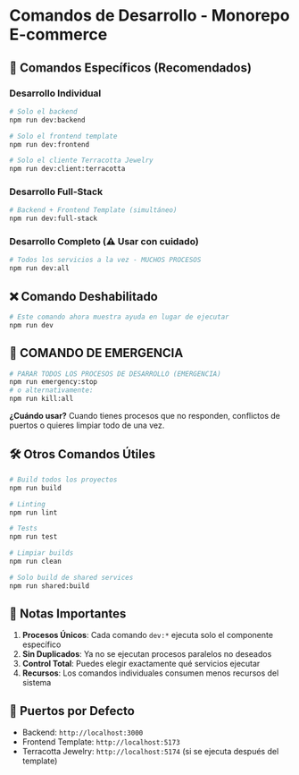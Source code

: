# Comandos de Desarrollo - Monorepo E-commerce

## 🚀 Comandos Específicos (Recomendados)

### Desarrollo Individual
```bash
# Solo el backend
npm run dev:backend

# Solo el frontend template
npm run dev:frontend

# Solo el cliente Terracotta Jewelry
npm run dev:client:terracotta
```

### Desarrollo Full-Stack
```bash
# Backend + Frontend Template (simultáneo)
npm run dev:full-stack
```

### Desarrollo Completo (⚠️ Usar con cuidado)
```bash
# Todos los servicios a la vez - MUCHOS PROCESOS
npm run dev:all
```

## ❌ Comando Deshabilitado
```bash
# Este comando ahora muestra ayuda en lugar de ejecutar
npm run dev
```

## 🚨 COMANDO DE EMERGENCIA
```bash
# PARAR TODOS LOS PROCESOS DE DESARROLLO (EMERGENCIA)
npm run emergency:stop
# o alternativamente:
npm run kill:all
```
**¿Cuándo usar?** Cuando tienes procesos que no responden, conflictos de puertos o quieres limpiar todo de una vez.

## 🛠️ Otros Comandos Útiles
```bash
# Build todos los proyectos
npm run build

# Linting
npm run lint

# Tests
npm run test

# Limpiar builds
npm run clean

# Solo build de shared services
npm run shared:build
```

## 📝 Notas Importantes

1. **Procesos Únicos**: Cada comando `dev:*` ejecuta solo el componente específico
2. **Sin Duplicados**: Ya no se ejecutan procesos paralelos no deseados
3. **Control Total**: Puedes elegir exactamente qué servicios ejecutar
4. **Recursos**: Los comandos individuales consumen menos recursos del sistema

## 🔧 Puertos por Defecto
- Backend: `http://localhost:3000`
- Frontend Template: `http://localhost:5173`
- Terracotta Jewelry: `http://localhost:5174` (si se ejecuta después del template)